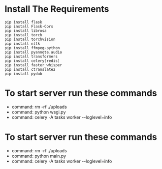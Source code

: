 # Install The Requirements

```
pip install flask
pip install Flask-Cors
pip install librosa
pip install torch
pip install torchvision
pip install nltk
pip install ffmpeg-python
pip install pyannote.audio
pip install transformers
pip install celery[redis]
pip install faster_whisper
pip install ctranslate2
pip install pydub
```

# To start server run these commands

- command: rm -rf ./uploads
- command: python wsgi.py
- command: celery -A tasks worker --loglevel=info

# To start server run these commands
  - command: rm -rf ./uploads
  - command: python main.py
  - command: celery -A tasks worker --loglevel=info
